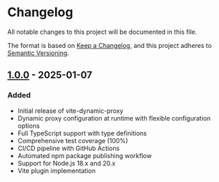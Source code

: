 # Changelog

All notable changes to this project will be documented in this file.

The format is based on [Keep a Changelog](https://keepachangelog.com/en/1.0.0/),
and this project adheres to [Semantic Versioning](https://semver.org/spec/v2.0.0.html).

## [1.0.0] - 2025-01-07

### Added
- Initial release of vite-dynamic-proxy
- Dynamic proxy configuration at runtime with flexible configuration options
- Full TypeScript support with type definitions
- Comprehensive test coverage (100%)
- CI/CD pipeline with GitHub Actions
- Automated npm package publishing workflow
- Support for Node.js 18.x and 20.x
- Vite plugin implementation

[1.0.0]: https://github.com/imvad/vite-dynamic-proxy/releases/tag/v1.0.0
